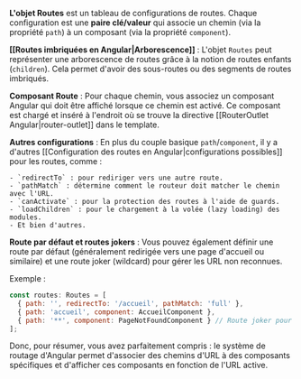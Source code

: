 
**L'objet Routes** est un tableau de configurations de routes. Chaque configuration est une **paire clé/valeur** qui associe un chemin (via la propriété `path`) à un composant (via la propriété `component`).
    
**[[Routes imbriquées en Angular|Arborescence]]** : L'objet `Routes` peut représenter une arborescence de routes grâce à la notion de routes enfants (`children`). Cela permet d'avoir des sous-routes ou des segments de routes imbriqués.
    
**Composant Route** : Pour chaque chemin, vous associez un composant Angular qui doit être affiché lorsque ce chemin est activé. Ce composant est chargé et inséré à l'endroit où se trouve la directive [[RouterOutlet Angular|router-outlet]] dans le template.
    
**Autres configurations** : En plus du couple basique `path`/`component`, il y a d'autres [[Configuration des routes en Angular|configurations possibles]] pour les routes, comme :
    
    - `redirectTo` : pour rediriger vers une autre route.
    - `pathMatch` : détermine comment le routeur doit matcher le chemin avec l'URL.
    - `canActivate` : pour la protection des routes à l'aide de guards.
    - `loadChildren` : pour le chargement à la volée (lazy loading) des modules.
    - Et bien d'autres.

**Route par défaut et routes jokers** : Vous pouvez également définir une route par défaut (généralement redirigée vers une page d'accueil ou similaire) et une route joker (wildcard) pour gérer les URL non reconnues.
    

Exemple :

```js
const routes: Routes = [
  { path: '', redirectTo: '/accueil', pathMatch: 'full' },
  { path: 'accueil', component: AccueilComponent },
  { path: '**', component: PageNotFoundComponent } // Route joker pour les URL non reconnues
];
```

Donc, pour résumer, vous avez parfaitement compris : le système de routage d'Angular permet d'associer des chemins d'URL à des composants spécifiques et d'afficher ces composants en fonction de l'URL active.
